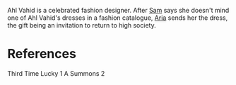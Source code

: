 Ahl Vahid is a celebrated fashion designer. After [Sam](Sam.md) says she doesn't mind one of Ahl Vahid's dresses in a fashion catalogue, [Aria](Aria.md) sends her the dress, the gift being an invitation to return to high society.

# References
Third Time Lucky 1
A Summons 2
